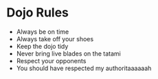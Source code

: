 Dojo Rules
==========
* Always be on time
* Always take off your shoes
* Keep the dojo tidy
* Never bring live blades on the tatami
* Respect your opponents
* You should have respected my authoritaaaaaah
